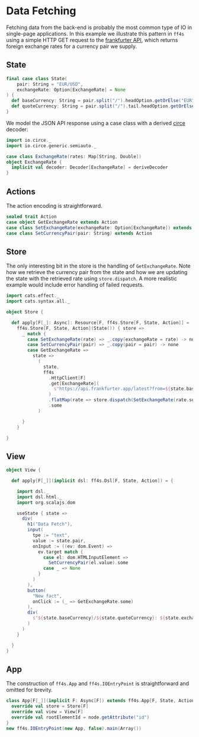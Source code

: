 # Data Fetching

Fetching data from the back-end is probably the most common type of IO in single-page applications.
In this example we illustrate this pattern in `ff4s` using a simple HTTP GET
request to the [frankfurter API](https://frankfurter.app), which returns foreign exchange rates for a currency pair we supply.

## State

```scala mdoc:js:shared
final case class State(
    pair: String = "EUR/USD",
    exchangeRate: Option[ExchangeRate] = None
) {
  def baseCurrency: String = pair.split("/").headOption.getOrElse("EUR")
  def quoteCurrency: String = pair.split("/").tail.headOption.getOrElse("USD")
}
```

We model the JSON API response using a case class with a derived [circe](https://circe.github.io/circe/) decoder:

```scala mdoc:js:shared
import io.circe._
import io.circe.generic.semiauto._

case class ExchangeRate(rates: Map[String, Double])
object ExchangeRate {
  implicit val decoder: Decoder[ExchangeRate] = deriveDecoder
}
```

## Actions

The action encoding is straightforward.

```scala mdoc:js:shared
sealed trait Action
case object GetExchangeRate extends Action
case class SetExchangeRate(exchangeRate: Option[ExchangeRate]) extends Action
case class SetCurrencyPair(pair: String) extends Action
```

## Store

The only interesting bit in the store is the handling of `GetExchangeRate`. Note how we retrieve the currency pair from the state and how we are updating the state with the retrieved rate using `store.dispatch`. A more realistic example would include error handling of failed requests.

```scala mdoc:js:shared
import cats.effect._
import cats.syntax.all._

object Store {

  def apply[F[_]: Async]: Resource[F, ff4s.Store[F, State, Action]] =
    ff4s.Store[F, State, Action](State()) { store =>
      _ match {
        case SetExchangeRate(rate) => _.copy(exchangeRate = rate) -> none
        case SetCurrencyPair(pair) => _.copy(pair = pair) -> none
        case GetExchangeRate =>
          state =>
            (
              state,
              ff4s
                .HttpClient[F]
                .get[ExchangeRate](
                  s"https://api.frankfurter.app/latest?from=${state.baseCurrency}&to=${state.quoteCurrency}"
                )
                .flatMap(rate => store.dispatch(SetExchangeRate(rate.some)))
                .some
            )

      }
    }

}
```

## View

```scala mdoc:js:shared
object View {

  def apply[F[_]](implicit dsl: ff4s.Dsl[F, State, Action]) = {

    import dsl._
    import dsl.html._
    import org.scalajs.dom

    useState { state =>
      div(
        h1("Data Fetch"),
        input(
          tpe := "text",
          value := state.pair,
          onInput := ((ev: dom.Event) =>
            ev.target match {
              case el: dom.HTMLInputElement =>
                SetCurrencyPair(el.value).some
              case _ => None
            }
          )
        ),
        button(
          "New fact",
          onClick := (_ => GetExchangeRate.some)
        ),
        div(
          s"${state.baseCurrency}/${state.quoteCurrency}: ${state.exchangeRate.flatMap(_.rates.get(state.quoteCurrency)).getOrElse("")}"
        )
      )
    }

  }
}
```

## App

The construction of `ff4s.App` and `ff4s.IOEntryPoint` is straightforward and omitted for brevity.

```scala mdoc:js:invisible
class App[F[_]](implicit F: Async[F]) extends ff4s.App[F, State, Action] {
  override val store = Store[F]
  override val view = View[F]
  override val rootElementId = node.getAttribute("id")
}
new ff4s.IOEntryPoint(new App, false).main(Array())
```
